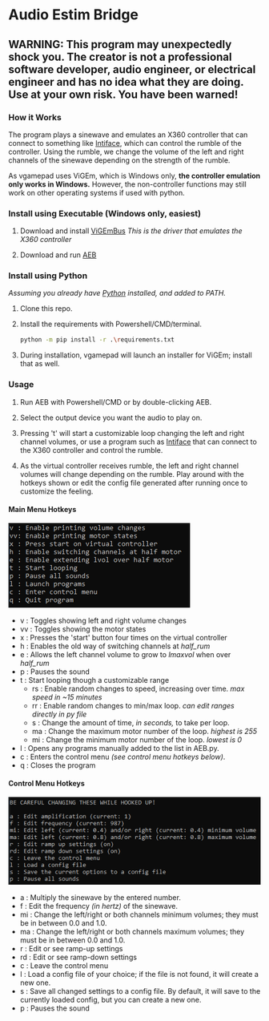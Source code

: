# Audio Estim Bridge

## WARNING: This program may unexpectedly shock you. The creator is not a professional software developer, audio engineer, or electrical engineer and has no idea what they are doing. Use at your own risk. You have been warned!

### How it Works

The program plays a sinewave and emulates an X360 controller that can connect to something like [Intiface](https://intiface.com/central/), which can control the rumble of the controller. Using the rumble, we change the volume of the left and right channels of the sinewave depending on the strength of the rumble.

As vgamepad uses ViGEm, which is Windows only, <b>the controller emulation only works in Windows.</b> However, the non-controller functions may still work on other operating systems if used with python.

### Install using Executable (Windows only, easiest)

1. Download and install [ViGEmBus](https://github.com/nefarius/ViGEmBus/releases/latest) _This is the driver that emulates the X360 controller_

2. Download and run [AEB](https://github.com/ferocioustoast/AEB/releases/latest)


### Install using Python

_Assuming you already have [Python](https://www.python.org/downloads/) installed, and added to PATH._

1. Clone this repo.

2. Install the requirements with Powershell/CMD/terminal.
   ```sh
   python -m pip install -r .\requirements.txt
   ```
3. During installation, vgamepad will launch an installer for ViGEm; install that as well.

### Usage

1. Run AEB with Powershell/CMD or by double-clicking AEB.

2. Select the output device you want the audio to play on.

3. Pressing 't' will start a customizable loop changing the left and right channel volumes, or use a program such as [Intiface](https://intiface.com/central/) that can connect to the X360 controller and control the rumble.

4. As the virtual controller receives rumble, the left and right channel volumes will change depending on the rumble. Play around with the hotkeys shown or edit the config file generated after running once to customize the feeling.

#### Main Menu Hotkeys

![screenshot](https://raw.githubusercontent.com/ferocioustoast/AEB/master/imgs/menu.PNG)

- v  : Toggles showing left and right volume changes
- vv : Toggles showing the motor states
- x  : Presses the 'start' button four times on the virtual controller
- h  : Enables the old way of switching channels at _half_rum_
- e  : Allows the left channel volume to grow to _lmaxvol_ when over _half_rum_
- p  : Pauses the sound
- t  : Start looping though a customizable range
  -  rs : Enable random changes to speed, increasing over time. _max speed in ~15 minutes_
  -  rr : Enable random changes to min/max loop. _can edit ranges directly in py file_
  -  s  : Change the amount of time, _in seconds,_ to take per loop.
  -  ma : Change the maximum motor number of the loop. _highest is 255_
  -  mi : Change the minimum motor number of the loop. _lowest is 0_
- l  : Opens any programs manually added to the list in AEB.py.
- c  : Enters the control menu _(see control menu hotkeys below)_.
- q  : Closes the program

#### Control Menu Hotkeys

![screenshot](https://raw.githubusercontent.com/ferocioustoast/AEB/master/imgs/control_menu.PNG)

- a  : Multiply the sinewave by the entered number.
- f  : Edit the frequency _(in hertz)_ of the sinewave.
- mi : Change the left/right or both channels minimum volumes; they must be in between 0.0 and 1.0.
- ma : Change the left/right or both channels maximum volumes; they must be in between 0.0 and 1.0.
- r  : Edit or see ramp-up settings
- rd : Edit or see ramp-down settings
- c  : Leave the control menu
- l  : Load a config file of your choice; if the file is not found, it will create a new one.
- s  : Save all changed settings to a config file. By default, it will save to the currently loaded config, but you can create a new one.
- p  : Pauses the sound